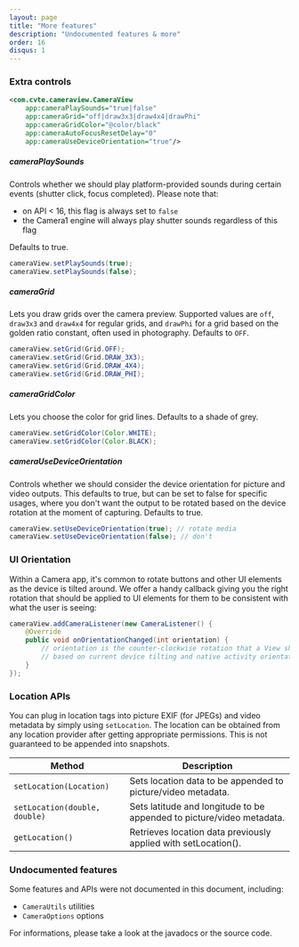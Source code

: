 ```yaml
---
layout: page
title: "More features"
description: "Undocumented features & more"
order: 16
disqus: 1
---
```


### Extra controls

```xml
<com.cvte.cameraview.CameraView
    app:cameraPlaySounds="true|false"
    app:cameraGrid="off|draw3x3|draw4x4|drawPhi"
    app:cameraGridColor="@color/black"
    app:cameraAutoFocusResetDelay="0"
    app:cameraUseDeviceOrientation="true"/>
```

##### cameraPlaySounds

Controls whether we should play platform-provided sounds during certain events
(shutter click, focus completed). Please note that:

- on API < 16, this flag is always set to `false`
- the Camera1 engine will always play shutter sounds regardless of this flag

Defaults to true.

```java
cameraView.setPlaySounds(true);
cameraView.setPlaySounds(false);
```

##### cameraGrid

Lets you draw grids over the camera preview. Supported values are `off`, `draw3x3` and `draw4x4`
for regular grids, and `drawPhi` for a grid based on the golden ratio constant, often used in photography.
Defaults to `OFF`.

```java
cameraView.setGrid(Grid.OFF);
cameraView.setGrid(Grid.DRAW_3X3);
cameraView.setGrid(Grid.DRAW_4X4);
cameraView.setGrid(Grid.DRAW_PHI);
```

##### cameraGridColor

Lets you choose the color for grid lines. 
Defaults to a shade of grey.

```java
cameraView.setGridColor(Color.WHITE);
cameraView.setGridColor(Color.BLACK);
```

##### cameraUseDeviceOrientation

Controls whether we should consider the device orientation for picture and video outputs.
This defaults to true, but can be set to false for specific usages, where you don't want the
output to be rotated based on the device rotation at the moment of capturing.
Defaults to true.

```java
cameraView.setUseDeviceOrientation(true); // rotate media 
cameraView.setUseDeviceOrientation(false); // don't
```

### UI Orientation

Within a Camera app, it's common to rotate buttons and other UI elements as the device is tilted around.
We offer a handy callback giving you the right rotation that should be applied to UI elements for them
to be consistent with what the user is seeing:

```java
cameraView.addCameraListener(new CameraListener() {
    @Override
    public void onOrientationChanged(int orientation) {
        // orientation is the counter-clockwise rotation that a View should have
        // based on current device tilting and native activity orientation.
    }
});
```

### Location APIs

You can plug in location tags into picture EXIF (for JPEGs) and video metadata by simply using `setLocation`.
The location can be obtained from any location provider after getting appropriate permissions.
This is not guaranteed to be appended into snapshots.

|Method|Description|
|------|-----------|
|`setLocation(Location)`|Sets location data to be appended to picture/video metadata.|
|`setLocation(double, double)`|Sets latitude and longitude to be appended to picture/video metadata.|
|`getLocation()`|Retrieves location data previously applied with setLocation().|

### Undocumented features

Some features and APIs were not documented in this document, including:

- `CameraUtils` utilities
- `CameraOptions` options

For informations, please take a look at the javadocs or the source code. 


